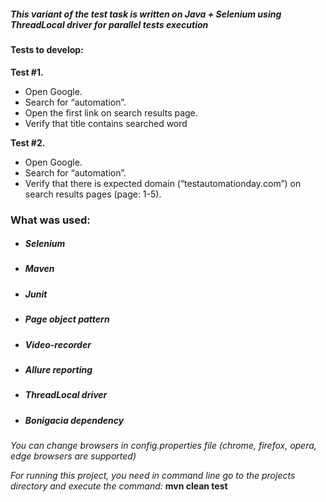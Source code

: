 ##### _This variant of the test task is written on Java + Selenium using ThreadLocal driver for parallel tests execution_

#### Tests to develop:

**Test #1.**
- Open Google.
- Search for “automation”.
- Open the first link on search results page.
- Verify that title contains searched word

**Test #2.**
- Open Google.
- Search for “automation”.
- Verify that there is expected domain (“testautomationday.com”) on search results pages (page: 1-5).

### What was used:
- ##### Selenium
- ##### Maven
- ##### Junit
- ##### Page object pattern
- ##### Video-recorder
- ##### Allure reporting
- ##### ThreadLocal driver
- ##### Bonigacia dependency

_You can change browsers in config.properties file (chrome, firefox, opera, edge browsers are supported)_

_For running this project, you need in command line go to the projects directory and execute the command:_ **mvn clean test**